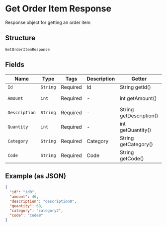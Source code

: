 
# Get Order Item Response

Response object for getting an order item

## Structure

`GetOrderItemResponse`

## Fields

| Name | Type | Tags | Description | Getter | Setter |
|  --- | --- | --- | --- | --- | --- |
| `Id` | `String` | Required | Id | String getId() | setId(String id) |
| `Amount` | `int` | Required | - | int getAmount() | setAmount(int amount) |
| `Description` | `String` | Required | - | String getDescription() | setDescription(String description) |
| `Quantity` | `int` | Required | - | int getQuantity() | setQuantity(int quantity) |
| `Category` | `String` | Required | Category | String getCategory() | setCategory(String category) |
| `Code` | `String` | Required | Code | String getCode() | setCode(String code) |

## Example (as JSON)

```json
{
  "id": "id0",
  "amount": 46,
  "description": "description0",
  "quantity": 68,
  "category": "category2",
  "code": "code8"
}
```

